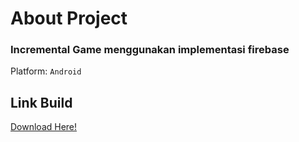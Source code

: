 # About Project
### Incremental Game menggunakan implementasi firebase <br>
Platform: `Android`

## Link Build
<a href="https://github.com/Icankkkk/Implementasi-Firebase/releases/tag/1.0.0">Download Here!</a>
